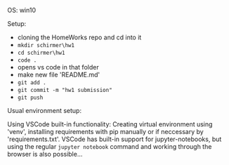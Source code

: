 OS: win10

Setup:
- cloning the HomeWorks repo and cd into it
- ```mkdir schirmer\hw1```
- ```cd schirmer\hw1```
- ```code .```
- opens vs code in that folder
- make new file 'README.md'
- ```git add .```
- ```git commit -m "hw1 submission"```
- ```git push```


Usual environment setup:

Using VSCode built-in functionality: Creating virtual environment using 'venv', installing requirements with pip manually or if neccessary by 'requirements.txt'. VSCode has built-in support for jupyter-notebooks, but using the regular ```jupyter notebook``` command and working through the browser is also possible...